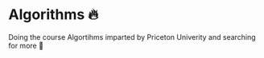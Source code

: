 # Algorithms :fire:

Doing the course Algortihms imparted by Priceton Univerity and searching for more 📖
